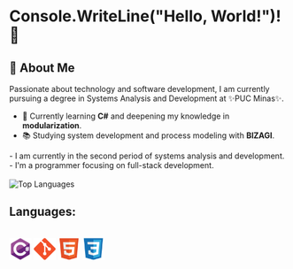 # Console.WriteLine("Hello, World!")! 👋

## 🚀 About Me 
Passionate about technology and software development, I am currently pursuing a degree in Systems Analysis and Development at ✨PUC Minas✨.
- 🔧 Currently learning **C#** and deepening my knowledge in **modularization**.
- 📚 Studying system development and process modeling with **BIZAGI**.

 <p float="left">
        - I am currently in the second period of systems analysis and development.<br>
        - I'm a programmer focusing on full-stack development.
         <br>
        <br>
        <img src="https://github-readme-stats.vercel.app/api/top-langs/?username=mairamendes&layout=compact&theme=dracula" alt="Top Languages">
        <br>
    </p>


  

## **Languages:** 
<div style="display: inline_block"><br>
  <img align="center" alt="Csharp" height="40" width="40" src="https://raw.githubusercontent.com/devicons/devicon/master/icons/csharp/csharp-original.svg">
  <img align="center" alt="Git" height="40" width="40" src="https://raw.githubusercontent.com/devicons/devicon/master/icons/git/git-original.svg">
  <img align="center" alt="HTML" height="40" width="40" src="https://raw.githubusercontent.com/devicons/devicon/master/icons/html5/html5-original.svg">
  <img align="center" alt="CSS" height="40" width="40" src="https://raw.githubusercontent.com/devicons/devicon/master/icons/css3/css3-original.svg">
</div>  




